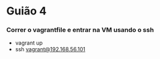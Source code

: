 # Guião 4

### Correr o vagrantfile e entrar na VM usando o ssh

* vagrant up
* ssh vagrant@192.168.56.101